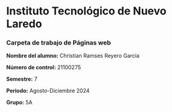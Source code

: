# Instituto Tecnológico de Nuevo Laredo

### Carpeta de trabajo de Páginas web

**Nombre del alumno:** Christian Ramses Reyero Garcia

**Número de control:** 21100275

**Semestre:** 7

**Periodo:** Agosto-Diciembre 2024

**Grupo:** 5A

